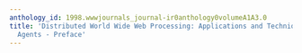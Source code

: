 ```yaml
---
anthology_id: 1998.wwwjournals_journal-ir0anthology0volumeA1A3.0
title: 'Distributed World Wide Web Processing: Applications and Techniques of Web
  Agents - Preface'
---
```


